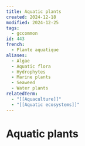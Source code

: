 ```yaml
---
title: Aquatic plants
created: 2024-12-18
modified: 2024-12-25
tags:
  - gccommon
id: 443
french:
  - Plante aquatique
aliases:
  - Algae
  - Aquatic flora
  - Hydrophytes
  - Marine plants
  - Seaweed
  - Water plants
relatedTerm:
  - "[[Aquaculture]]"
  - "[[Aquatic ecosystems]]"
---
```

# Aquatic plants
